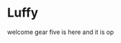 # Luffy
welcome
gear five is here and it is op 
 
 
     
  
           
                                
                                            
                                                        
                                                                        
                                               
                                        
                         
             
      
 
